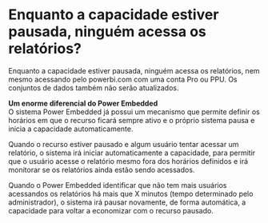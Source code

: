 # Enquanto a capacidade estiver pausada, ninguém acessa os relatórios?

Enquanto a capacidade estiver pausada, ninguém acessa os relatórios, nem mesmo acessando pelo powerbi.com com uma conta Pro ou PPU. Os conjuntos de dados também não serão atualizados.

**Um enorme diferencial do Power Embedded**\
O sistema Power Embedded já possui um mecanismo que permite definir os horários em que o recurso ficará sempre ativo e o próprio sistema pausa e inicia a capacidade automaticamente.

Quando o recurso estiver pausado e algum usuário tentar acessar um relatório, o sistema irá iniciar automaticamente a capacidade, para permitir que o usuário acesse o relatório mesmo fora dos horários definidos e irá monitorar se os relatórios ainda estão sendo acessados.

Quando o Power Embedded identificar que não tem mais usuários acessandos os relatórios há mais que X minutos (tempo determinado pelo administrador), o sistema irá pausar novamente, de forma automática, a capacidade para voltar a economizar com o recurso pausado.
